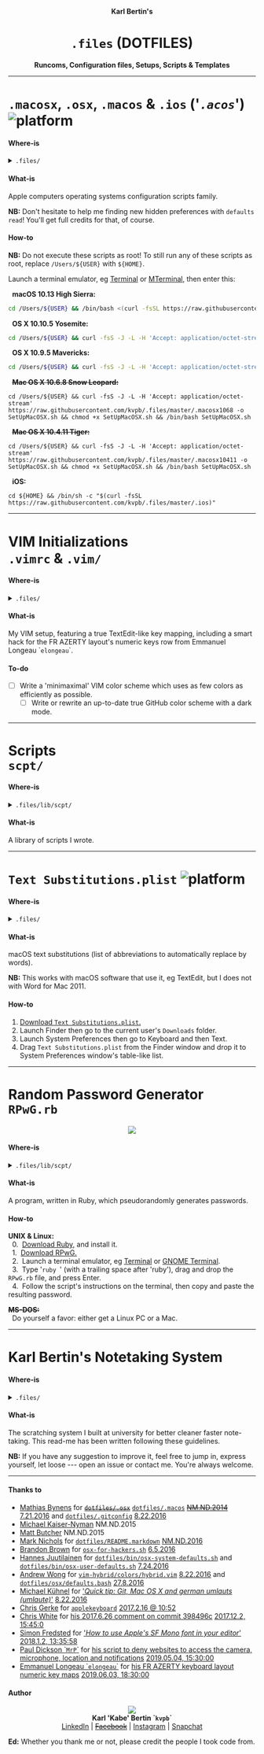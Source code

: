 <p align='center'><b>Karl Bertin's</b></p>
<h1 align='center'><code>.files</code> (<b>DOTFILES</b>)</h1>
<p align='center'><b>Runcoms, Configuration files, Setups, Scripts & Templates</b></p>

- - -

# `.macosx`, `.osx`, `.macos` & `.ios` ('_`.acos`_') ![platform](https://gistcdn.githack.com/kvpb/e55c254ded3bc5eac9bc4f29c78ec75c/raw/3ed1cca704de2cb968baa5fabaf3eec5921d3a01/apple-F6F6F6D5E1ED1E72F21AD5FD-madeona-1AD5FD1E72F2-mac-F6F6F6D5E1ED.svg)

#### Where-is
<details><summary><code>.files/</code></summary>

- [ ] `.macosx104`
- [ ] `.macosx106`
- [x] `.osx109`
- [x] `.osx1010`
- [x] `.macos1013`
- [ ] `.ios`
</details>

#### What-is

Apple computers operating systems configuration scripts family.

**NB:** Don't hesitate to help me finding new hidden preferences with `defaults read`! You'll get full credits for that, of course.

#### How-to

**NB:** Do not execute these scripts as root! To still run any of these scripts as root, replace `/Users/${USER}` with `${HOME}`.

Launch a terminal emulator, eg [Terminal](https://web.archive.org/web/20190326164259/https://support.apple.com/guide/terminal/welcome/mac) or [MTerminal](https://web.archive.org/web/20141020160524/http://cydia.saurik.com/package/com.officialscheduler.mterminal/), then enter this:

&nbsp;&nbsp;**macOS 10.13 High Sierra:**

```sh
cd /Users/${USER} && /bin/bash <(curl -fsSL https://raw.githubusercontent.com/kvpb/.files/master/.macos1013)
```

&nbsp;&nbsp;**OS X 10.10.5 Yosemite:**

```sh
cd /Users/${USER} && curl -fsS -J -L -H 'Accept: application/octet-stream' https://raw.githubusercontent.com/kvpb/.files/master/.osx10105 -o SetUpOSX.sh && chmod +x SetUpOSX.sh && /bin/bash SetUpOSX.sh
```

&nbsp;&nbsp;**OS X 10.9.5 Mavericks:**

```sh
cd /Users/${USER} && curl -fsS -J -L -H 'Accept: application/octet-stream' https://raw.githubusercontent.com/kvpb/.files/master/.osx1095 -o SetUpOSX.sh && chmod +x SetUpOSX.sh && /bin/bash SetUpOSX.sh
```

&nbsp;&nbsp;~~**Mac OS X 10.6.8 Snow Leopard:**~~

```
cd /Users/${USER} && curl -fsS -J -L -H 'Accept: application/octet-stream' https://raw.githubusercontent.com/kvpb/.files/master/.macosx1068 -o SetUpMacOSX.sh && chmod +x SetUpMacOSX.sh && /bin/bash SetUpMacOSX.sh
```

&nbsp;&nbsp;~~**Mac OS X 10.4.11 Tiger:**~~

```
cd /Users/${USER} && curl -fsS -J -L -H 'Accept: application/octet-stream' https://raw.githubusercontent.com/kvpb/.files/master/.macosx10411 -o SetUpMacOSX.sh && chmod +x SetUpMacOSX.sh && /bin/bash SetUpMacOSX.sh
```

&nbsp;&nbsp;**iOS:**
```
cd ${HOME} && /bin/sh -c "$(curl -fsSL https://raw.githubusercontent.com/kvpb/.files/master/.ios)"
```

- - -

# **VIM Initializations**<br>`.vimrc` & `.vim/`

#### Where-is
<details><summary><code>.files/</code></summary>

- [x] `.vim/`
- [x] `.vimrc`
<!--
- [x] `.bashrc` required as dependency
- [x] `.aliases` required as dependency
-->
</details>

#### What-is

My VIM setup, featuring a true TextEdit-like key mapping, including a smart hack for the FR AZERTY layout's numeric keys row from Emmanuel Longeau \``elongeau`\`.

#### To-do

- [ ] Write a 'minimaximal' VIM color scheme which uses as few colors as efficiently as possible.
  - [ ] Write or rewrite an up-to-date true GitHub color scheme with a dark mode.

- - -

# **Scripts**<br>`scpt/`

#### Where-is
<details><summary><code>.files/</code><code>lib/</code><code>scpt/</code></summary>

- [x] `AddLoginItems.sh` ![platform](https://img.shields.io/badge/for-Mac-1AD5FD.svg) ![language](https://img.shields.io/badge/language-UNIX%20Shell%20Script-brightgreen.svg) ![language](https://img.shields.io/badge/-AppleScript-gray.svg) <!-- What's almost dumber than Apple's PLIST in binaries in SQLite3 DB? AaappllleScriiipt iiin BAAASH Scriiipt! -->
- [x] `GetLoginItemsList.sh` ![platform](https://img.shields.io/badge/for-Mac-1AD5FD.svg) ![language](https://img.shields.io/badge/language-UNIX%20Shell%20Script-brightgreen.svg) ![language](https://img.shields.io/badge/-AppleScript-gray.svg)
- [x] `GetApplicationsPOSIXPaths.sh` ![platform](https://img.shields.io/badge/for-Mac-1AD5FD.svg) ![language](https://img.shields.io/badge/language-UNIX%20Shell%20Script-brightgreen.svg) ![language](https://img.shields.io/badge/-AppleScript-gray.svg)
- [x] `SetKeyboardBrightnessTo100percent.sh` ![platform](https://img.shields.io/badge/for-Mac-1AD5FD.svg) ![language](https://img.shields.io/badge/language-UNIX%20Shell%20Script-brightgreen.svg) ![language](https://img.shields.io/badge/-AppleScript-gray.svg)
- [x] `SetVolumeTo50percent.sh` ![platform](https://img.shields.io/badge/for-Mac-1AD5FD.svg) ![language](https://img.shields.io/badge/language-UNIX%20Shell%20Script-brightgreen.svg) ![language](https://img.shields.io/badge/-AppleScript-gray.svg)
- [x] `SetVolumeToMuted.sh` ![platform](https://img.shields.io/badge/for-Mac-1AD5FD.svg) ![language](https://img.shields.io/badge/language-UNIX%20Shell%20Script-brightgreen.svg) ![language](https://img.shields.io/badge/-AppleScript-gray.svg)
- [x] `GetVolumeMuteStatus.sh` ![platform](https://img.shields.io/badge/for-Mac-1AD5FD.svg) ![language](https://img.shields.io/badge/language-UNIX%20Shell%20Script-brightgreen.svg) ![language](https://img.shields.io/badge/-AppleScript-gray.svg)
- [x] `InstallXcodeCommandLineTools.sh` ![platform](https://img.shields.io/badge/for-Mac-1AD5FD.svg) ![language](https://img.shields.io/badge/language-UNIX%20Shell%20Script-brightgreen.svg)
- [x] `InstallGit.sh` ![firmware](https://img.shields.io/badge/firmware-macOS-white.svg) ![language](https://img.shields.io/badge/language-UNIX%20Shell%20Script-brightgreen.svg)
- [x] `Installfswatch.sh` ![firmware](https://img.shields.io/badge/firmware-macOS-white.svg) ![language](https://img.shields.io/badge/language-UNIX%20Shell%20Script-brightgreen.svg)
- [x] `Installmas-cli.sh` ![platform](https://img.shields.io/badge/for-Mac-1AD5FD.svg) ![language](https://img.shields.io/badge/language-UNIX%20Shell%20Script-brightgreen.svg)
- [ ] `InstallRAR.sh`
  - [x] `InstallRAR550.sh` ![firmware](https://img.shields.io/badge/firmware-macOS-white.svg) ![language](https://img.shields.io/badge/language-UNIX%20Shell%20Script-brightgreen.svg)
- [x] `InstallHomebrew.sh` ![platform](https://img.shields.io/badge/for-Mac-1AD5FD.svg) <!--![firmware](https://img.shields.io/badge/firmware-Linux-black.svg)--> ![language](https://img.shields.io/badge/language-UNIX%20Shell%20Script-brightgreen.svg)
- [ ] `InstallUnRARX.sh` ![platform](https://img.shields.io/badge/for-Mac-1AD5FD.svg)
  - [x] `InstallUnRarX22.sh` ![platform](https://img.shields.io/badge/for-Mac-1AD5FD.svg) ![language](https://img.shields.io/badge/language-UNIX%20Shell%20Script-brightgreen.svg)
- [x] `InstallXLD.sh` ![platform](https://img.shields.io/badge/for-Mac-1AD5FD.svg) ![language](https://img.shields.io/badge/language-UNIX%20Shell%20Script-brightgreen.svg)
- [ ] `InstallJumpcut.sh` ![platform](https://img.shields.io/badge/for-Mac-1AD5FD.svg)
- [ ] `InstallSizeUp.sh` ![platform](https://img.shields.io/badge/for-Mac-1AD5FD.svg)
- [ ] `InstallFlux.sh`
- [ ] `InstallOnyX.sh` ![platform](https://img.shields.io/badge/for-Mac-1AD5FD.svg)
- [ ] `InstalliTunes.sh`
	- [x] `InstalliTunes1265.sh` ![platform](https://img.shields.io/badge/for-Mac-1AD5FD.svg) ![language](https://img.shields.io/badge/language-UNIX%20Shell%20Script-brightgreen.svg)
- [x] `InstallAppZapper.sh` ![platform](https://img.shields.io/badge/for-Mac-1AD5FD.svg) ![language](https://img.shields.io/badge/language-UNIX%20Shell%20Script-brightgreen.svg)
- [ ] `InstallGPGSuite.sh`
- [ ] `InstallPaparazzi.sh` ![platform](https://img.shields.io/badge/for-Mac-1AD5FD.svg)
- [ ] `InstallTransmission.sh`
- [ ] `InstallJDownloader2.sh`
- [ ] `InstallSanFranciscoFontFamily.sh`
  - [x] `InstallSanFrancisco.sh` ![firmware](https://img.shields.io/badge/firmware-macOS-white.svg) ![language](https://img.shields.io/badge/language-UNIX%20Shell%20Script-brightgreen.svg)
  - [x] `InstallSanFranciscoCompact.sh` ![firmware](https://img.shields.io/badge/firmware-macOS-white.svg) ![language](https://img.shields.io/badge/language-UNIX%20Shell%20Script-brightgreen.svg)
  - [x] `InstallSFMono.sh` ![firmware](https://img.shields.io/badge/firmware-macOS-white.svg) ![firmware](https://img.shields.io/badge/-Ubuntu-orange.svg) ![language](https://img.shields.io/badge/language-UNIX%20Shell%20Script-brightgreen.svg)
- [ ] `InstallVMwareFusion8.sh` ![platform](https://img.shields.io/badge/for-Mac-1AD5FD.svg)
- [ ] ~~`InstallPhotoshop.sh`~~
  - [ ] `InstallPsCC.sh`
  - [ ] `InstallPsCS6.sh`
- [ ] ~~`InstallIllustrator.sh`~~
  - [ ] `InstallAiCC.sh`
  - [ ] `InstallAiCS6.sh`
- [ ] ~~`InstallPhotoshopLightroom.sh`~~
  - [ ] `InstallLr7.sh`
  - [ ] `InstallLr6.sh`
- [ ] `InstallOffice.sh`
  - [ ] `InstallOffice2016forMac.sh` ![firmware](https://img.shields.io/badge/firmware-OS%20X%2010.10%20Yosemite-white.svg)
  - [ ] `InstallOffice2011forMac.sh` ![firmware](https://img.shields.io/badge/firmware-Mac%20OS%20X-white.svg)
- [ ] `InstallSketch.sh` ![platform](https://img.shields.io/badge/for-Mac-1AD5FD.svg)
  - [x] `InstallSketch344.sh` ![firmware](https://img.shields.io/badge/firmware-OS%20X%2010.9%20Mavericks-white.svg) ![language](https://img.shields.io/badge/language-UNIX%20Shell%20Script-brightgreen.svg)
- [ ] `InstalliTerm2.sh` ![platform](https://img.shields.io/badge/for-Mac-1AD5FD.svg)
  - [x] `InstalliTerm2OS108Plus.sh` ![firmware](https://img.shields.io/badge/firmware-OS%20X%2010.8%20Mountain%20Lion-white.svg) ![language](https://img.shields.io/badge/language-UNIX%20Shell%20Script-brightgreen.svg)
- [x] `InstallHyper.sh` ![firmware](https://img.shields.io/badge/firmware-macOS-white.svg) ![language](https://img.shields.io/badge/language-UNIX%20Shell%20Script-brightgreen.svg)
  - [ ] `InstallHyper.js` ![platform](https://img.shields.io/badge/for-Mac-1AD5FD.svg) ![language](https://img.shields.io/badge/language-JavaScript-yellow.svg)
- [ ] `InstallCathode.sh` ![platform](https://img.shields.io/badge/for-Mac-1AD5FD.svg)
  - [ ] `InstallCathode203.sh`
  - [ ] `InstallCathode094.sh`
- [ ] `InstallPathFinder.sh` ![platform](https://img.shields.io/badge/for-Mac-1AD5FD.svg)
  - [ ] `InstallPathFinder7.sh`
  - [ ] `InstallPathFinder6.sh`
- [ ] `InstallForkLift.sh` ![platform](https://img.shields.io/badge/for-Mac-1AD5FD.svg)
  - [ ] `InstallForkLift3.sh`
  - [ ] `InstallForkLift2.sh`
- [x] `InstallVLC.sh` ![firmware](https://img.shields.io/badge/firmware-Mac%20OS%20X-white.svg) ![language](https://img.shields.io/badge/language-UNIX%20Shell%20Script-brightgreen.svg)
- [x] `InstallSoulver.sh` ![platform](https://img.shields.io/badge/for-Mac-1AD5FD.svg) ![language](https://img.shields.io/badge/language-UNIX%20Shell%20Script-brightgreen.svg)
- [x] `InstallChrome.sh` ![firmware](https://img.shields.io/badge/firmware-OS%20X%2010.9%20Mavericks-white.svg) ![language](https://img.shields.io/badge/language-UNIX%20Shell%20Script-brightgreen.svg)
- [x] `InstallDropbox.sh` ![firmware](https://img.shields.io/badge/firmware-OS%20X%2010.9%20Mavericks-white.svg) ![language](https://img.shields.io/badge/language-UNIX%20Shell%20Script-brightgreen.svg)
- [x] `UninstallDropbox.sh` ![firmware](https://img.shields.io/badge/firmware-OS%20X%2010.9%20Mavericks-white.svg)
- [x] `Installdbxcli.sh` ![firmware](https://img.shields.io/badge/firmware-OS%20X%2010.9%20Mavericks-white.svg) ![language](https://img.shields.io/badge/language-UNIX%20Shell%20Script-brightgreen.svg)
- [x] `InstallSpotify.sh` ![firmware](https://img.shields.io/badge/firmware-OS%20X%2010.9%20Mavericks-white.svg) ![language](https://img.shields.io/badge/language-UNIX%20Shell%20Script-brightgreen.svg)
- [ ] `InstallWhatsApp.sh`
- [ ] `InstallGoofy.sh`
- [x] `RPwG.rb` ![language](https://img.shields.io/badge/language-Ruby-red.svg)
- [x] `CharacterCount.rb` ![language](https://img.shields.io/badge/language-Ruby-red.svg)
- [x] `NewTestFolders.sh` ![firmware](https://img.shields.io/badge/firmware-OS%20X%2010.9%20Mavericks-white.svg) ![language](https://img.shields.io/badge/language-UNIX%20Shell%20Script-brightgreen.svg)
- [ ] `DeleteDirectoryFromUserHome.sh` ![firmware](https://img.shields.io/badge/firmware-OS%20X%2010.9%20Mavericks-white.svg) ![language](https://img.shields.io/badge/language-UNIX%20Shell%20Script-brightgreen.svg)
- [x] `DeleteCreativeCloudFilesFromUserHome.sh` ![firmware](https://img.shields.io/badge/firmware-OS%20X%2010.9%20Mavericks-white.svg) ![language](https://img.shields.io/badge/language-UNIX%20Shell%20Script-brightgreen.svg)
- [ ] `DeleteChromeSuggestions.sh`
- [x] `ListMacAppStoreApplications.sh` ![platform](https://img.shields.io/badge/for-Mac-1AD5FD.svg) ![language](https://img.shields.io/badge/language-UNIX%20Shell%20Script-brightgreen.svg)
- [x] `ListNonMacAppStoreApplications.sh` ![platform](https://img.shields.io/badge/for-Mac-1AD5FD.svg) ![language](https://img.shields.io/badge/language-UNIX%20Shell%20Script-brightgreen.svg)
- [ ] `SaveSHSH2Blobs.sh`
- [x] `SaveLatestSHSH2Blobs.sh` ![firmware](https://img.shields.io/badge/firmware-Mac%20OS%20X-white.svg) ![language](https://img.shields.io/badge/language-UNIX%20Shell%20Script-brightgreen.svg)
- [x] `InstallGunGodz.sh` ![firmware](https://img.shields.io/badge/firmware-Mac%20OS%20X-white.svg) ![language](https://img.shields.io/badge/language-UNIX%20Shell%20Script-brightgreen.svg)
- [x] `InstallSuperCrateBox.sh` ![firmware](https://img.shields.io/badge/firmware-Mac%20OS%20X-white.svg) ![language](https://img.shields.io/badge/language-UNIX%20Shell%20Script-brightgreen.svg)
</details>

#### What-is

A library of scripts I wrote.

<!--
#### How-to


-->

- - -

# `Text Substitutions.plist` ![platform](https://img.shields.io/badge/for-Mac-1AD5FD.svg)

<!--**`Text Substitutions.plist`:**
| Replace | With |
| --- | --- |
|  |  |-->

#### Where-is
<details><summary><code>.files/</code></summary>

- [x] `Text Substitutions.plist`
</details>

#### What-is

macOS text substitutions (list of abbreviations to automatically replace by words).

**NB:** This works with macOS software that use it, eg TextEdit, but I does not with Word for Mac 2011.

#### How-to

1. [Download `Text Substitutions.plist`.](https://rawcdn.githack.com/kvpb/.files/844adc9321a218f5b0089f6d1e2303ef272f271e/Text%20Substitutions.plist)  
2. Launch Finder then go to the current user's `Downloads` folder.  
3. Launch System Preferences then go to Keyboard and then Text.  
4. Drag `Text Substitutions.plist` from the Finder window and drop it to System Preferences window's table-like list.

- - -

# **Random Password Generator**<br>`RPwG.rb`

<p align='center'><a href='https://github.com/kvpb/.files/blob/master/lib/scpt/RPwG.rb'><img src='https://gist.githack.com/kvpb/543e66fc06e322658f5877e9e2f77cda/raw/08ecb3022f7c7de3c1a16b05e59af04b92e19af5/RPwG.svg'></a></p>

#### Where-is
<details><summary><code>.files/</code><code>lib/</code><code>scpt/</code></summary>

- [x] `RPwG.rb`
</details>
<!--<details><summary><code>.files/</code></summary>
<details><summary open='open'>&nbsp;&nbsp;<code>lib/</code></summary>
<details><summary open='open'>&nbsp;&nbsp;&nbsp;&nbsp;<code>scpt/</code></summary>

- [x] `RPwG.rb`
</details>
</details>
</details>-->

#### What-is

A program, written in Ruby, which pseudorandomly generates passwords.

#### How-to

**UNIX & Linux:**  
&nbsp;&nbsp;0.&nbsp;&nbsp;[Download Ruby,](https://www.ruby-lang.org/en/downloads/) and install it.  
&nbsp;&nbsp;1.&nbsp;&nbsp;[Download RPwG.](https://github.com/kvpb/RPwG/releases/tag/1.10)  
&nbsp;&nbsp;2.&nbsp;&nbsp;Launch a terminal emulator, eg [Terminal](https://web.archive.org/web/20190326164259/https://support.apple.com/guide/terminal/welcome/mac) or [GNOME Terminal](https://web.archive.org/web/20130207013917/http://help.gnome.org/users/gnome-terminal/stable/).  
&nbsp;&nbsp;3.&nbsp;&nbsp;Type '`ruby `' (with a trailing space after 'ruby'), drag and drop the `RPwG.rb` file, and press Enter.  
&nbsp;&nbsp;4.&nbsp;&nbsp;Follow the script's instructions on the terminal, then copy and paste the resulting password.

~~**MS-DOS:**~~  
&nbsp;&nbsp;Do yourself a favor: either get a Linux PC or a Mac.

- - -

# **Karl Bertin's Notetaking System**

<!--<p align='center'><a=href='https://github.com/kvpb/.files/raw/master/notetakingsystem.docx'><img src='https://gist.githack.com/kvpb/d09c287b1d3c8e77bb9897db657938d4/raw/54cdac0b8ffad36d9ade790cfa53d138c6867412/karlbertinsscratchingsystemfrontcover.svg'></a>-->

#### Where-is
<details><summary><code>.files/</code></summary>

- [x] `flashcardsstructures.docx`
- [x] `uenctcnyyyymmdd.docx`
- [x] `Forename_Surname_UEN_GN_Fiche_de_lecture.docx`
- [x] `Forename_Surname_UEN_GN_Memoire.docx`
- [x] `notetakingstructures.docx`
- [x] `notetakingsystem.docx`
- [x] `name.docx`
</details>

#### What-is

The scratching system I built at university for better cleaner faster note-taking. This read-me has been written following these guidelines.

**NB:** If you have any suggestion to improve it, feel free to jump in, express yourself, let loose --- open an issue or contact me. You're always welcome.

- - -

#### Thanks to

* [Mathias Bynens](https://mathiasbynens.be/) for ~~[`dotfiles/.osx`](https://raw.githubusercontent.com/mathiasbynens/dotfiles/master/.osx)~~ [`dotfiles/.macos`](https://raw.githubusercontent.com/mathiasbynens/dotfiles/master/.macos) ~~[NM.ND.2014](https://github.com/mathiasbynens/dotfiles/commit/3b4eb3efb692aa4d19a1e2c30c2ed9a65e9c7d8c)~~ [7.21.2016](https://github.com/mathiasbynens/dotfiles/commit/47268d92afbec69e3a7243a144a126bbd25bcf2c) and [`dotfiles/.gitconfig`](https://raw.githubusercontent.com/mathiasbynens/dotfiles/master/.gitconfig) [8.22.2016](https://github.com/mathiasbynens/dotfiles/commit/47268d92afbec69e3a7243a144a126bbd25bcf2c)
* [Michael Kaiser-Nyman](http://www.epicodus.com/) NM.ND.2015
* [Matt Butcher](http://technosophos.com/) NM.ND.2015
* [Mark Nichols](http://zanshin.net/) for [`dotfiles/README.markdown`](https://raw.githubusercontent.com/zanshin/dotfiles/master/README.markdown) [NM.ND.2016](https://github.com/zanshin/dotfiles/commit/02ec428566e893b765e1c34c31f330bb6531dd51)
* [Brandon Brown](https://brandonb.io/) for [`osx-for-hackers.sh`](https://gist.githubusercontent.com/brandonb927/3195465/raw/f9aa762705e6cf86cc8f3ce74b43a89eecab6f36/osx-for-hackers.sh) [6.5.2016](https://gist.github.com/brandonb927/3195465/06fe593551bc778a232584593aa462a1ce635a70)
* [Hannes Juutilainen](https://obsoletesysadmin.wordpress.com/) for [`dotfiles/bin/osx-system-defaults.sh`](https://raw.githubusercontent.com/hjuutilainen/dotfiles/master/bin/osx-system-defaults.sh) and [`dotfiles/bin/osx-user-defaults.sh`](https://raw.githubusercontent.com/hjuutilainen/dotfiles/master/bin/osx-user-defaults.sh) [7.24.2016](https://github.com/hjuutilainen/dotfiles/commit/93f33a7a5954fe63c075f43dbda688d941643d9e)
* [Andrew Wong](https://andrewwong.id.au/) for [`vim-hybrid/colors/hybrid.vim`](https://raw.githubusercontent.com/w0ng/vim-hybrid/master/colors/hybrid.vim) [8.22.2016](https://github.com/w0ng/vim-hybrid/commit/cc58baabeabc7b83768e25b852bf89c34756bf90) and [`dotfiles/osx/defaults.bash`](https://raw.githubusercontent.com/w0ng/dotfiles/master/osx/defaults.bash) [27.8.2016](https://github.com/w0ng/dotfiles/commit/98bb99e85ff175d213f2199a788411b20f483b01)
* [Michael Kühnel](http://michael-kuehnel.de/) for ['_Quick tip: Git, Mac OS X and german umlauts (umlaute)_'](https://web.archive.org/web/20141206131949/https://michael-kuehnel.de/git/2014/11/21/git-mac-osx-and-german-umlaute.html) [8.22.2016](https://github.com/mischah/dotfiles/commit/f2ab1a8bb27a6dc944e2abd991f499e7928aef0d)
* [Chris Gerke](https://www.linkedin.com/in/chrisgerke) for [`applekeyboard`](https://gist.githubusercontent.com/cgerke/e5500f93cd5edf05084c/raw/18c4513d662ffc636eba56f854b5e3b817c4bf51/applekeyboard) [2017.2.16 @ 10:52](https://gist.github.com/cgerke/e5500f93cd5edf05084c/18c4513d662ffc636eba56f854b5e3b817c4bf51)
* [Chris White](https://github.com/christopherdwhite) for [his 2017.6.26 comment on commit 398496c](https://github.com/mathiasbynens/dotfiles/commit/398496c2372d65c0e6770d02b0c5b49c0d636f31#comments) [2017.12.2, 15:45:0](https://github.com/mathiasbynens/dotfiles/commit/398496c2372d65c0e6770d02b0c5b49c0d636f31#commitcomment-22753491)
* [Simon Fredsted](https://simonfredsted.com/) for ['_How to use Apple's SF Mono font in your editor_'](https://web.archive.org/web/20190317135558/https://simonfredsted.com/1438) [2018.1.2, 13:35:58](https://web.archive.org/save/https://simonfredsted.com/1438)
* [Paul Dickson \``MrP`\`](https://web.archive.org/web/20180921074452/https://www.jamf.com/jamf-nation/users/9931/mrp) for [his script to deny websites to access the camera, microphone, location and notifications](https://www.jamf.com/jamf-nation/discussions/26028/programatic-configuration-of-safari-11-websites-preferences-tab#responseChild157039) [2019.05.04, 15:30:00](https://web.archive.org/web/20190504131334/https://www.jamf.com/jamf-nation/discussions/26028/programatic-configuration-of-safari-11-websites-preferences-tab#responseChild157039)
* [Emmanuel Longeau \``elongeau`\`](https://github.com/elongeau) for [his FR AZERTY keyboard layout numeric key maps](https://github.com/elongeau/dotfiles2/blob/fccda38130c519ed8daba12c2c85f9f222ea4d02/.vimrc#L11-L22) [2019.06.03, 18:30:00](https://github.com/elongeau/dotfiles2/commit/cbe6235d34c4bde6f303619e4ce8eb518b44dadb#diff-4e12c6a37ff2cbb2c93d1b33324a6051)

#### Author

<p align='center'><a href='http://karlbertin.com/'><img src='https://gist.githack.com/kvpb/bfed748ac5c509985c89ea613a2bfd02/raw/8c0b311b7c848fabddf61672ba6bb72c8754fed9/karlbertinssymbol.svg'></a><br>
<b>Karl 'Kabe' Bertin `<code>kvpb</code>`</b><br> <!-- Neither `<span style='font-variant: small-caps;'>Bertin</span>` nor `B<small>ERTIN</small>` work on GitHub. -->
<a href='https://www.linkedin.com/in/karlbertin'>LinkedIn</a> | <s><a href=''>Facebook</a></s> | <a href='https://www.instagram.com/karlbertin/'>Instagram</a> | <a href='https://www.snapchat.com/add/karlbertin'>Snapchat</a></p>

**Ed:** Whether you thank me or not, please credit the people I took code from.

<!--**PS:** -->